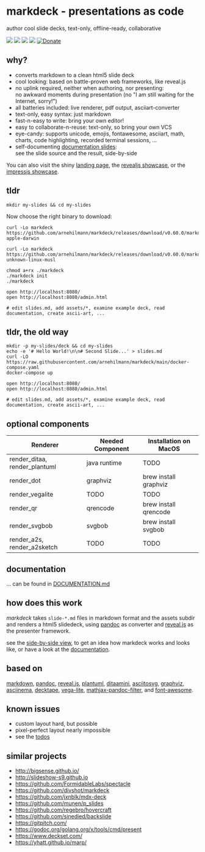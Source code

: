 # markdeck - presentations as code

author cool slide decks, text-only, offline-ready, collaborative

![](https://img.shields.io/github/forks/arnehilmann/markdeck.svg)
![](https://img.shields.io/github/stars/arnehilmann/markdeck.svg)
![](https://img.shields.io/github/issues/arnehilmann/markdeck.svg)
![](https://img.shields.io/github/license/arnehilmann/markdeck.svg)
[![Donate](https://img.shields.io/badge/Donate-PayPal-green.svg)](https://paypal.me/ArneHilmann)
<!--
https://img.shields.io/twitter/url/https/github.com/arnehilmann/markdeck.svg?style=social
-->

## why?

* converts markdown to a clean html5 slide deck
* cool looking: based on battle-proven web frameworks, like reveal.js
* no uplink required, neither when authoring, nor presenting:</br>
    no awkward moments during presentation (no "I am still waiting for the Internet, sorry!")
* all batteries included: live renderer, pdf output, asciiart-converter
* text-only, easy syntax: just markdown
* fast-n-easy to write: bring your own editor!
* easy to collaborate-n-reuse: text-only, so bring your own VCS
* eye-candy: supports unicode, emojis, fontawesome, asciiart, math, charts, code highlighting,
    recorded terminal sessions, ...
* self-documenting [documentation slides](DOCUMENTATION.md#self-documenting-documentation-slides):</br>
    see the slide source and the result, side-by-side

You can also visit the shiny [landing page](https://arnehilmann.github.io/markdeck/), the
[revealjs showcase](https://arnehilmann.github.io/markdeck/showcase/), or the
[impressjs showcase](https://arnehilmann.github.io/markdeck/showcase.impress/).

## tldr

```
mkdir my-slides && cd my-slides
```

Now choose the right binary to download:
```
curl -Lo markdeck https://github.com/arnehilmann/markdeck/releases/download/v0.60.0/markdeck.x86_64-apple-darwin
```

```
curl -Lo markdeck https://github.com/arnehilmann/markdeck/releases/download/v0.60.0/markdeck.x86_64-unknown-linux-musl
```

```
chmod a+rx ./markdeck
./markdeck init
./markdeck
```

```
open http://localhost:8080/
open http://localhost:8080/admin.html

# edit slides.md, add assets/*, examine example deck, read documentation, create ascii-art, ...
```

## tldr, the old way

```
mkdir -p my-slides/deck && cd my-slides
echo -e '# Hello World!\n\n# Second Slide...' > slides.md
curl -LO https://raw.githubusercontent.com/arnehilmann/markdeck/main/docker-compose.yaml
docker-compose up
```

```
open http://localhost:8080/
open http://localhost:8080/admin.html

# edit slides.md, add assets/*, examine example deck, read documentation, create ascii-art, ...
```

## optional components

| Renderer | Needed Component | Installation on MacOS
| --- | --- | ---
| render_ditaa, render_plantuml   | java runtime    | TODO
| render_dot                      | graphviz        | brew install graphviz
| render_vegalite                 | TODO            | TODO
| render_qr                       | qrencode        | brew install qrencode
| render_svgbob                   | svgbob          | brew install svgbob
| render_a2s, render_a2sketch     | TODO            | TODO


## documentation

... can be found in [DOCUMENTATION.md](DOCUMENTATION.md)


## how does this work

*markdeck* takes ```slide-*.md``` files in markdown format
and the assets subdir
and renders a html5 slidedeck, using [pandoc](http://pandoc.org) as converter
and [reveal.js](http://lab.hakim.se/reveal-js/) as the presenter framework.

see the
[side-by-side view](https://arnehilmann.github.io/markdeck/showcase/explain.html),
to get an idea how markdeck works and looks like, or have a look
at the [documentation](DOCUMENTATION.md).


## based on

[markdown](https://daringfireball.net/projects/markdown/syntax),
[pandoc](https://pandoc.org/),
[reveal.js](https://revealjs.com/#/),
[plantuml](http://wiki.plantuml.net/site/index),
[ditaamini](http://ditaa.sourceforge.net/),
[asciitosvg](https://github.com/dhobsd/asciitosvg),
[graphviz](https://www.graphviz.org/),
[asciinema](https://asciinema.org/),
[decktape](https://github.com/astefanutti/decktape),
[vega-lite](https://vega.github.io/vega-lite/),
[mathjax-pandoc-filter](https://www.npmjs.com/package/mathjax-pandoc-filter), and
[font-awesome](https://fontawesome.com/).


## known issues

* custom layout hard, but possible
* pixel-perfect layout nearly impossible
* see the [todos](TODOS.md)


## similar projects

* http://bigsense.github.io/
* http://slideshow-s9.github.io
* https://github.com/FormidableLabs/spectacle
* https://github.com/divshot/markdeck
* https://github.com/jxnblk/mdx-deck
* https://github.com/munen/p_slides
* https://github.com/regebro/hovercraft
* https://github.com/sinedied/backslide
* https://gitpitch.com/
* https://godoc.org/golang.org/x/tools/cmd/present
* https://www.deckset.com/
* https://yhatt.github.io/marp/
